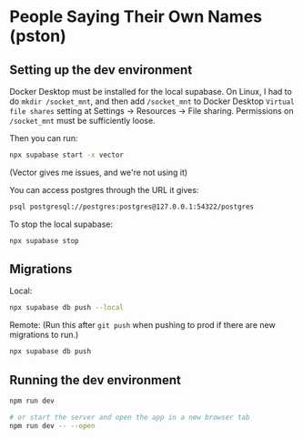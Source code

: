 # People Saying Their Own Names (pston)

## Setting up the dev environment

Docker Desktop must be installed for the local supabase. On Linux, I had to do `mkdir /socket_mnt`, and then add `/socket_mnt` to Docker Desktop `Virtual file shares` setting at Settings -> Resources -> File sharing. Permissions on `/socket_mnt` must be sufficiently loose.

Then you can run:

```bash
npx supabase start -x vector
```

(Vector gives me issues, and we're not using it)

You can access postgres through the URL it gives:

```bash
psql postgresql://postgres:postgres@127.0.0.1:54322/postgres
```

To stop the local supabase:

```bash
npx supabase stop
```

## Migrations

Local:

```bash
npx supabase db push --local
```

Remote: (Run this after `git push` when pushing to prod if there are new migrations to run.)

```bash
npx supabase db push
```

## Running the dev environment

```bash
npm run dev

# or start the server and open the app in a new browser tab
npm run dev -- --open
```
